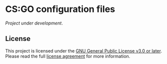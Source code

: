 # CS:GO configuration files

*Project under development*.

## License

This project is licensed under the
[GNU General Public License v3.0 or later][gpl-3.0-or-later-license]. Please
read the full [license agreement](COPYING.md) for more information.

<!-- Links -->

[gpl-3.0-or-later-license]: https://www.gnu.org/licenses/gpl-3.0.html
